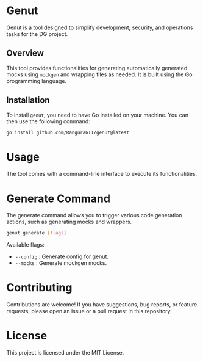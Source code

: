 # Genut

Genut is a tool designed to simplify development, security, and operations tasks for the DG project.

## Overview

This tool provides functionalities for generating automatically generated mocks using `mockgen` and wrapping files as needed. It is built using the Go programming language.

## Installation

To install `genut`, you need to have Go installed on your machine. You can then use the following command:

```bash
go install github.com/RanguraGIT/genut@latest

```

# Usage

The tool comes with a command-line interface to execute its functionalities.

# Generate Command

The generate command allows you to trigger various code generation actions, such as generating mocks and wrappers.

```bash
genut generate [flags]

```

Available flags:

- `--config`    : Generate config for genut.
- `--mocks`     : Generate mockgen mocks.

# Contributing

Contributions are welcome! If you have suggestions, bug reports, or feature requests, please open an issue or a pull request in this repository.

# License

This project is licensed under the MIT License.
